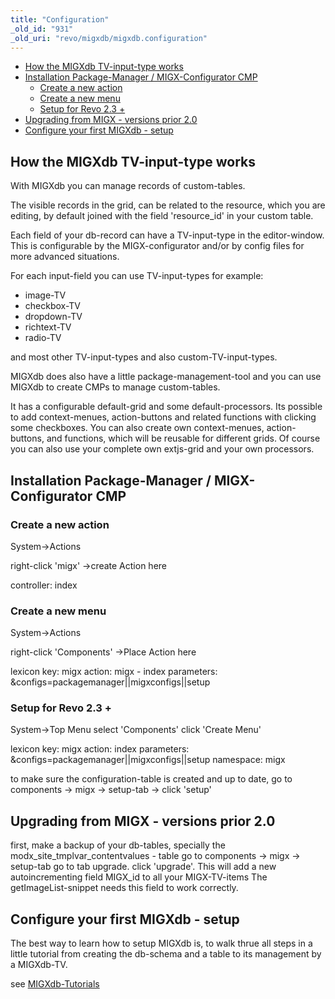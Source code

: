 ```yaml
---
title: "Configuration"
_old_id: "931"
_old_uri: "revo/migxdb/migxdb.configuration"
---
```


- [How the MIGXdb TV-input-type works](#MIGXdb.Configuration-HowtheMIGXdbTVinputtypeworks)
- [Installation Package-Manager / MIGX-Configurator CMP](#MIGXdb.Configuration-InstallationPackageManager%2FMIGXConfiguratorCMP)
  - [Create a new action](#MIGXdb.Configuration-Createanewaction)
  - [Create a new menu](#MIGXdb.Configuration-Createanewmenu)
  - [Setup for Revo 2.3 +](#MIGXdb.Configuration-SetupforRevo2.3)
- [Upgrading from MIGX - versions prior 2.0](#MIGXdb.Configuration-UpgradingfromMIGXversionsprior2.0)
- [Configure your first MIGXdb - setup](#MIGXdb.Configuration-ConfigureyourfirstMIGXdbsetup)



## How the MIGXdb TV-input-type works

With MIGXdb you can manage records of custom-tables.

The visible records in the grid, can be related to the resource, which you are editing, by default joined with the field 'resource\_id' in your custom table.

Each field of your db-record can have a TV-input-type in the editor-window. This is configurable by the MIGX-configurator and/or by config files for more advanced situations.

For each input-field you can use TV-input-types for example:

- image-TV
- checkbox-TV
- dropdown-TV
- richtext-TV
- radio-TV

and most other TV-input-types and also custom-TV-input-types.

MIGXdb does also have a little package-management-tool and you can use MIGXdb to create CMPs to manage custom-tables.

It has a configurable default-grid and some default-processors. 
Its possible to add context-menues, action-buttons and related functions with clicking some checkboxes. 
You can also create own context-menues, action-buttons, and functions, which will be reusable for different grids. 
Of course you can also use your complete own extjs-grid and your own processors.

## Installation Package-Manager / MIGX-Configurator CMP

### Create a new action

System->Actions

right-click 'migx' ->create Action here

controller: index

### Create a new menu

System->Actions

right-click 'Components' ->Place Action here

lexicon key: migx 
action: migx - index 
parameters: &configs=packagemanager||migxconfigs||setup

### Setup for Revo 2.3 +

System->Top Menu 
select 'Components' 
click 'Create Menu'

lexicon key: migx 
action: index 
parameters: &configs=packagemanager||migxconfigs||setup 
namespace: migx

to make sure the configuration-table is created and up to date, 
go to components -> migx -> setup-tab -> click 'setup'

## Upgrading from MIGX - versions prior 2.0

first, make a backup of your db-tables, specially the modx\_site\_tmplvar\_contentvalues - table 
go to components -> migx -> setup-tab 
go to tab upgrade. click 'upgrade'. 
This will add a new autoincrementing field MIGX\_id to all your MIGX-TV-items 
The getImageList-snippet needs this field to work correctly.

## Configure your first MIGXdb - setup

The best way to learn how to setup MIGXdb is, to walk thrue all steps in a little tutorial from creating the db-schema and a table to its management by a MIGXdb-TV.

see [MIGXdb-Tutorials](/display/ADDON/MIGXdb.Tutorials "MIGXdb.Tutorials")